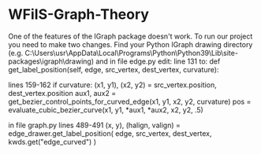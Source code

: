 # WFiIS-Graph-Theory

One of the features of the IGraph package doesn't work. To run our project you need to make two changes. Find your Python IGraph drawing directory (e.g. C:\Users\usr\AppData\Local\Programs\Python\Python39\Lib\site-packages\igraph\drawing) and in file edge.py edit: 
line 131 to:
def get_label_position(self, edge, src_vertex, dest_vertex, curvature):

lines 159-162 
        if curvature:
            (x1, y1), (x2, y2) = src_vertex.position, dest_vertex.position
            aux1, aux2 = get_bezier_control_points_for_curved_edge(x1, y1, x2, y2, curvature)
            pos = evaluate_cubic_bezier_curve(x1, y1, *aux1, *aux2, x2, y2, .5)

in file graph.py
lines 489-491
            (x, y), (halign, valign) = edge_drawer.get_label_position(
                edge, src_vertex, dest_vertex, kwds.get("edge_curved")
            )